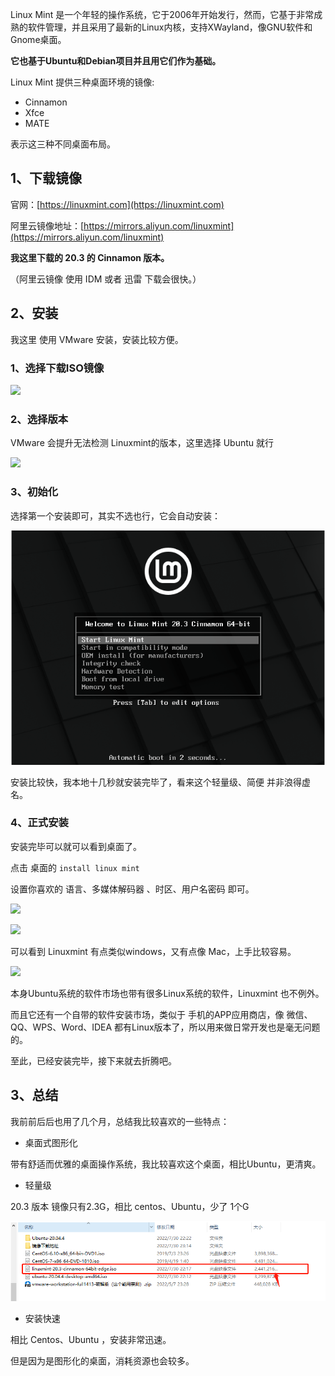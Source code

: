 Linux Mint 是一个年轻的操作系统，它于2006年开始发行，然而，它基于非常成熟的软件管理，并且采用了最新的Linux内核，支持XWayland，像GNU软件和Gnome桌面。



**它也基于Ubuntu和Debian项目并且用它们作为基础。**



Linux Mint 提供三种桌面环境的镜像:

- Cinnamon
- Xfce
- MATE

表示这三种不同桌面布局。

## 1、下载镜像

官网：[https://linuxmint.com](https://linuxmint.com)

阿里云镜像地址：[https://mirrors.aliyun.com/linuxmint](https://mirrors.aliyun.com/linuxmint)



**我这里下载的 20.3 的 Cinnamon 版本。**



（阿里云镜像 使用 IDM 或者 迅雷 下载会很快。）

## 2、安装

我这里 使用 VMware 安装，安装比较方便。

### 1、选择下载ISO镜像

![](https://cdn.staticaly.com/gh/DogerRain/image@main/2022/img-202207/image-20220730233454820.png)

### 2、选择版本

VMware 会提升无法检测 Linuxmint的版本，这里选择 Ubuntu 就行



![](https://cdn.staticaly.com/gh/DogerRain/image@main/2022/img-202207/image-20220730233544270.png)

### 3、初始化

选择第一个安装即可，其实不选也行，它会自动安装：

![](picture/image-20220730234327384.png)

安装比较快，我本地十几秒就安装完毕了，看来这个轻量级、简便 并非浪得虚名。



### 4、正式安装

安装完毕可以就可以看到桌面了。

点击 桌面的 `install linux mint` 

设置你喜欢的 语言、多媒体解码器 、时区、用户名密码 即可。

![](https://cdn.staticaly.com/gh/DogerRain/image@main/2022/img-202207/image-20220730234905234.png)



![](https://cdn.staticaly.com/gh/DogerRain/image@main/2022/img-202207/image-20220730235351478.png)

可以看到 Linuxmint 有点类似windows，又有点像 Mac，上手比较容易。

![](https://cdn.staticaly.com/gh/DogerRain/image@main/2022/img-202207/image-20220731012255009.png)

本身Ubuntu系统的软件市场也带有很多Linux系统的软件，Linuxmint 也不例外。

而且它还有一个自带的软件安装市场，类似于 手机的APP应用商店，像 微信、QQ、WPS、Word、IDEA 都有Linux版本了，所以用来做日常开发也是毫无问题的。



至此，已经安装完毕，接下来就去折腾吧。

## 3、总结




我前前后后也用了几个月，总结我比较喜欢的一些特点：

- 桌面式图形化

带有舒适而优雅的桌面操作系统，我比较喜欢这个桌面，相比Ubuntu，更清爽。

- 轻量级

20.3 版本 镜像只有2.3G，相比 centos、Ubuntu，少了 1个G

![](picture/image-20220730231803127.png)

- 安装快速

相比 Centos、Ubuntu ，安装非常迅速。

但是因为是图形化的桌面，消耗资源也会较多。

